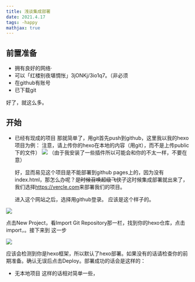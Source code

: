 ```yaml
---
title: 浅谈集成部署
date: 2021.4.17
tags: -happy
mathjax: true
---
```

## 前置准备
+ 拥有良好的网络·
+ 可以「红楼别夜堪惆怅」3jONKj/3io1q7。（非必须
+ 在github有账号
+ 已下载git

好了，就这么多。

## 开始
  + 已经有现成的项目
          那就简单了，用git首先push到github，这里我以我的hexo项目为例：
        注意，请上传你的hexo在本地的内容（用git），而不是上传public下的文件）
      ![](https://i.loli.net/2021/04/17/LEs9e64hvdctNjI.png)
   （由于我安装了一些插件所以可能会和你的不太一样，不要在意）

     好，显而易见这个项目是不能部署到github pages上的，因为没有index.html，那怎么办呢？~~是时候召唤超级飞侠了~~这时候集成部署就出来了，我们选择<https://vercle.com>来部署我们的项目。

    进入这个网站之后，选择用github登录。
应该是这个样子的。

   ![](https://i.loli.net/2021/04/17/SsA5exrcaiwgDZR.png)

 点击New Project，看Import Git Repository那一栏，找到你的hexo仓库，点击import，。接下来到
  这一步

  ![](https://i.loli.net/2021/04/17/V3n8OLChWjEt7aR.png)

 应该会检测到你是hexo框架，所以默认了hexo部署。如果没有的话请检查你的前期准备。确认无误后点击Deploy。部署成功的话会是这样的：



   + 无本地项目
      这样的话相对简单一些，